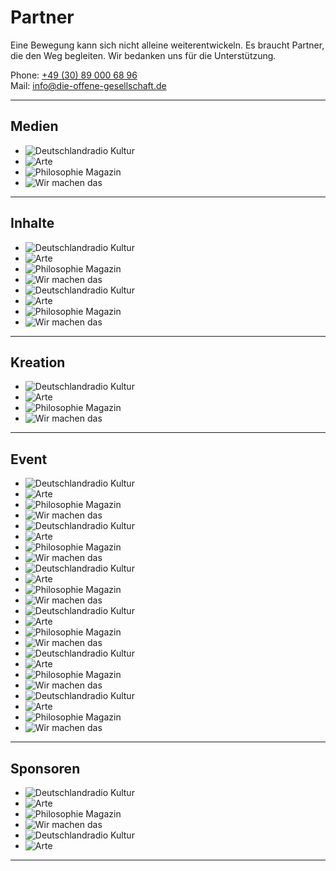 # Partner

Eine Bewegung kann sich nicht alleine weiterentwickeln.
Es braucht Partner, die den Weg begleiten.
Wir bedanken uns für die Unterstützung.

Phone: [+49 (30) 89 000 68 96](tel:+4930890006896)  
Mail: [info@die-offene-gesellschaft.de](mailto:info@die-offene-gesellschaft.de)

---

## Medien

- ![Deutschlandradio Kultur](about/deutschlandradio-kultur.svg)
- ![Arte](about/arte.svg)
- ![Philosophie Magazin](about/philosophie-magazin.svg)
- ![Wir machen das](about/wir-machen-das.svg)

---

## Inhalte

- ![Deutschlandradio Kultur](about/deutschlandradio-kultur.svg)
- ![Arte](about/arte.svg)
- ![Philosophie Magazin](about/philosophie-magazin.svg)
- ![Wir machen das](about/wir-machen-das.svg)
- ![Deutschlandradio Kultur](about/deutschlandradio-kultur.svg)
- ![Arte](about/arte.svg)
- ![Philosophie Magazin](about/philosophie-magazin.svg)
- ![Wir machen das](about/wir-machen-das.svg)

---

## Kreation

- ![Deutschlandradio Kultur](about/deutschlandradio-kultur.svg)
- ![Arte](about/arte.svg)
- ![Philosophie Magazin](about/philosophie-magazin.svg)
- ![Wir machen das](about/wir-machen-das.svg)

---

## Event

- ![Deutschlandradio Kultur](about/deutschlandradio-kultur.svg)
- ![Arte](about/arte.svg)
- ![Philosophie Magazin](about/philosophie-magazin.svg)
- ![Wir machen das](about/wir-machen-das.svg)
- ![Deutschlandradio Kultur](about/deutschlandradio-kultur.svg)
- ![Arte](about/arte.svg)
- ![Philosophie Magazin](about/philosophie-magazin.svg)
- ![Wir machen das](about/wir-machen-das.svg)
- ![Deutschlandradio Kultur](about/deutschlandradio-kultur.svg)
- ![Arte](about/arte.svg)
- ![Philosophie Magazin](about/philosophie-magazin.svg)
- ![Wir machen das](about/wir-machen-das.svg)
- ![Deutschlandradio Kultur](about/deutschlandradio-kultur.svg)
- ![Arte](about/arte.svg)
- ![Philosophie Magazin](about/philosophie-magazin.svg)
- ![Wir machen das](about/wir-machen-das.svg)
- ![Deutschlandradio Kultur](about/deutschlandradio-kultur.svg)
- ![Arte](about/arte.svg)
- ![Philosophie Magazin](about/philosophie-magazin.svg)
- ![Wir machen das](about/wir-machen-das.svg)
- ![Deutschlandradio Kultur](about/deutschlandradio-kultur.svg)
- ![Arte](about/arte.svg)
- ![Philosophie Magazin](about/philosophie-magazin.svg)
- ![Wir machen das](about/wir-machen-das.svg)

---

## Sponsoren

- ![Deutschlandradio Kultur](about/deutschlandradio-kultur.svg)
- ![Arte](about/arte.svg)
- ![Philosophie Magazin](about/philosophie-magazin.svg)
- ![Wir machen das](about/wir-machen-das.svg)
- ![Deutschlandradio Kultur](about/deutschlandradio-kultur.svg)
- ![Arte](about/arte.svg)

---

